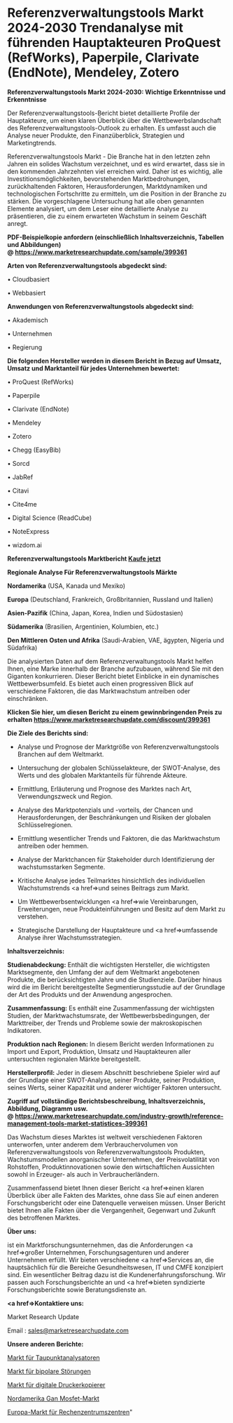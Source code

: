 # Referenzverwaltungstools Markt 2024-2030 Trendanalyse mit führenden Hauptakteuren ProQuest (RefWorks), Paperpile, Clarivate (EndNote), Mendeley, Zotero

<strong>Referenzverwaltungstools Markt 2024-2030: Wichtige Erkenntnisse und Erkenntnisse</strong>

Der Referenzverwaltungstools-Bericht bietet detaillierte Profile der Hauptakteure, um einen klaren Überblick über die Wettbewerbslandschaft des Referenzverwaltungstools-Outlook zu erhalten. Es umfasst auch die Analyse neuer Produkte, den Finanzüberblick, Strategien und Marketingtrends.

Referenzverwaltungstools Markt - Die Branche hat in den letzten zehn Jahren ein solides Wachstum verzeichnet, und es wird erwartet, dass sie in den kommenden Jahrzehnten viel erreichen wird. Daher ist es wichtig, alle Investitionsmöglichkeiten, bevorstehenden Marktbedrohungen, zurückhaltenden Faktoren, Herausforderungen, Marktdynamiken und technologischen Fortschritte zu ermitteln, um die Position in der Branche zu stärken. Die vorgeschlagene Untersuchung hat alle oben genannten Elemente analysiert, um dem Leser eine detaillierte Analyse zu präsentieren, die zu einem erwarteten Wachstum in seinem Geschäft anregt.

<strong><b>PDF-Beispielkopie anfordern (einschließlich Inhaltsverzeichnis, Tabellen und Abbildungen) @ </b></strong><strong><a href=https://www.marketresearchupdate.com/sample/399361><strong>https://www.marketresearchupdate.com/sample/399361</u></a></strong></strong>

<strong>Arten von Referenzverwaltungstools abgedeckt sind:</strong>

• Cloudbasiert

• Webbasiert

<strong>Anwendungen von Referenzverwaltungstools abgedeckt sind:</strong>

• Akademisch

• Unternehmen

• Regierung

<strong>Die folgenden Hersteller werden in diesem Bericht in Bezug auf Umsatz, Umsatz und Marktanteil für jedes Unternehmen bewertet:</strong>

• ProQuest (RefWorks)

• Paperpile

• Clarivate (EndNote)

• Mendeley

• Zotero

• Chegg (EasyBib)

• Sorcd

• JabRef

• Citavi

• Cite4me

• Digital Science (ReadCube)

• NoteExpress

• wizdom.ai

<strong>Referenzverwaltungstools Marktbericht <a href=https://www.marketresearchupdate.com/buynow/399361>Kaufe jetzt</a></strong>

<strong>Regionale Analyse Für Referenzverwaltungstools Märkte</strong>

<strong>Nordamerika</strong> (USA, Kanada und Mexiko)

<strong>Europa</strong> (Deutschland, Frankreich, Großbritannien, Russland und Italien)

<strong>Asien-Pazifik</strong> (China, Japan, Korea, Indien und Südostasien)

<strong>Südamerika</strong> (Brasilien, Argentinien, Kolumbien, etc.)

<strong>Den Mittleren</strong> <strong>Osten und Afrika</strong> (Saudi-Arabien, VAE, ägypten, Nigeria und Südafrika)

Die analysierten Daten auf dem Referenzverwaltungstools Markt helfen Ihnen, eine Marke innerhalb der Branche aufzubauen, während Sie mit den Giganten konkurrieren. Dieser Bericht bietet Einblicke in ein dynamisches Wettbewerbsumfeld. Es bietet auch einen progressiven Blick auf verschiedene Faktoren, die das Marktwachstum antreiben oder einschränken.

<strong>Klicken Sie hier, um diesen Bericht zu einem gewinnbringenden Preis zu erhalten
</strong><strong><a href=https://www.marketresearchupdate.com/discount/399361>https://www.marketresearchupdate.com/discount/399361</b></u></strong></a>

<strong>Die Ziele des Berichts sind:</strong>

- Analyse und Prognose der Marktgröße von Referenzverwaltungstools Branchen auf dem Weltmarkt.

- Untersuchung der globalen Schlüsselakteure, der SWOT-Analyse, des Werts und des globalen Marktanteils für führende Akteure.

- Ermittlung, Erläuterung und Prognose des Marktes nach Art, Verwendungszweck und Region.

- Analyse des Marktpotenzials und -vorteils, der Chancen und Herausforderungen, der Beschränkungen und Risiken der globalen Schlüsselregionen.

- Ermittlung wesentlicher Trends und Faktoren, die das Marktwachstum antreiben oder hemmen.

- Analyse der Marktchancen für Stakeholder durch Identifizierung der wachstumsstarken Segmente.

- Kritische Analyse jedes Teilmarktes hinsichtlich des individuellen Wachstumstrends <a href=>und</a> seines Beitrags zum Markt.

- Um Wettbewerbsentwicklungen <a href=>wie</a> Vereinbarungen, Erweiterungen, neue Produkteinführungen und Besitz auf dem Markt zu verstehen.

- Strategische Darstellung der Hauptakteure und <a href=>umfas</a>sende Analyse ihrer Wachstumsstrategien.

<strong>Inhaltsverzeichnis:</strong>

<strong>Studienabdeckung:</strong> Enthält die wichtigsten Hersteller, die wichtigsten Marktsegmente, den Umfang der auf dem Weltmarkt angebotenen Produkte, die berücksichtigten Jahre und die Studienziele. Darüber hinaus wird die im Bericht bereitgestellte Segmentierungsstudie auf der Grundlage der Art des Produkts und der Anwendung angesprochen.

<strong>Zusammenfassung:</strong> Es enthält eine Zusammenfassung der wichtigsten Studien, der Marktwachstumsrate, der Wettbewerbsbedingungen, der Markttreiber, der Trends und Probleme sowie der makroskopischen Indikatoren.

<strong>Produktion nach Regionen:</strong> In diesem Bericht werden Informationen zu Import und Export, Produktion, Umsatz und Hauptakteuren aller untersuchten regionalen Märkte bereitgestellt.

<strong>Herstellerprofil:</strong> Jeder in diesem Abschnitt beschriebene Spieler wird auf der Grundlage einer SWOT-Analyse, seiner Produkte, seiner Produktion, seines Werts, seiner Kapazität und anderer wichtiger Faktoren untersucht.

<strong><b>Zugriff auf vollständige Berichtsbeschreibung, Inhaltsverzeichnis, Abbildung, Diagramm usw. @ </b></strong><strong><a href=https://www.marketresearchupdate.com/industry-growth/reference-management-tools-market-statistices-399361>https://www.marketresearchupdate.com/industry-growth/reference-management-tools-market-statistices-399361</a></strong>

Das Wachstum dieses Marktes ist weltweit verschiedenen Faktoren unterworfen, unter anderem dem Verbrauchervolumen von Referenzverwaltungstools von Referenzverwaltungstools Produkten, Wachstumsmodellen anorganischer Unternehmen, der Preisvolatilität von Rohstoffen, Produktinnovationen sowie den wirtschaftlichen Aussichten sowohl in Erzeuger- als auch in Verbraucherländern.

Zusammenfassend bietet Ihnen dieser Bericht <a href=>einen</a> klaren Überblick über alle Fakten des Marktes, ohne dass Sie auf einen anderen Forschungsbericht oder eine Datenquelle verweisen müssen. Unser Bericht bietet Ihnen alle Fakten über die Vergangenheit, Gegenwart und Zukunft des betroffenen Marktes.

<strong>Über uns:</strong>

 ist ein Marktforschungsunternehmen, das die Anforderungen <a href=>großer</a> Unternehmen, Forschungsagenturen und anderer Unternehmen erfüllt. Wir bieten verschiedene <a href=>Services</a> an, die hauptsächlich für die Bereiche Gesundheitswesen, IT und CMFE konzipiert sind. Ein wesentlicher Beitrag dazu ist die Kundenerfahrungsforschung. Wir passen auch Forschungsberichte an und <a href=>bieten</a> syndizierte Forschungsberichte sowie Beratungsdienste an.

<strong><a href=>Kontaktiere uns:</a></strong>

Market Research Update

Email : sales@marketresearchupdate.com

<strong>Unsere anderen Berichte:</strong>

<a href=https://www.linkedin.com/pulse/dew-point-analyzer-market-2023-challenges-business>Markt für Taupunktanalysatoren</a>

<a href=https://www.linkedin.com/pulse/bipolar-disorder-market-research-report-reveals>Markt für bipolare Störungen</a>

<a href=https://www.linkedin.com/pulse/digital-printer-copier-market-size-industry>Markt für digitale Druckerkopierer</a>

<a href=https://www.linkedin.com/pulse/north-america-gan-mosfet-market-2023>Nordamerika Gan Mosfet-Markt</a>

<a href=https://www.linkedin.com/pulse/europe-data-centre-centers-market-size-2023>Europa-Markt für Rechenzentrumszentren</a>"
